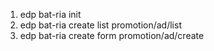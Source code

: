 1. edp bat-ria init
2. edp bat-ria create list promotion/ad/list
3. edp bat-ria create form promotion/ad/create
